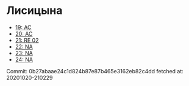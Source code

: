 # Лисицына
- [19: AC](19.md)
- [20: AC](20.md)
- [21: RE 02](21.md)
- [22: NA](22.md)
- [23: NA](23.md)
- [24: NA](24.md)

Commit: 0b27abaae24c1d824b87e87b465e3162eb82c4dd
 fetched at: 20201020-210229
